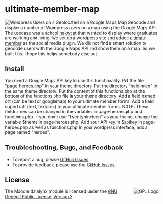 # ultimate-member-map
![Wordpress Users on a Geolocated on a Google Maps Map](https://github.com/michaelpollak/ultimate-member-map/SCREENSHOT_ultimate-member-map.png)
Geocode and display a number of Wordpress users on a map using the Google Maps API.
The usecase was a school [hakwt.at](http://hakwt.at/) that wanted to display where graduates are working and living. We set up a wordpress site and added [ultimate member](https://ultimatemember.com) as the social media plugin. We did not find a smart solution to geocode users with the Google Maps API and show them on a map. So we built this. I hope this helps somebody else out.

## Install
You need a Google Maps API key to use this functionality.
Put the file "page-heroes.php" in your theme directory.
Put the directory "heldinnen" in the same theme directory.
Put the content of this functions.php at the bottom of the functions.php file in your theme directory.
Add a field named ort (can be text or googlemap) to your ultimate member forms.
Add a field superkraft (text, textarea) to your ultimate member forms.
NOTE: These fieldnames can be changed in the variables in page-heroes.php and functions.php.
If you don't use "twentynineteen" as your theme, change the variable $theme in page-heroes.php.
Add your API key in $apikey in page-heroes.php as well as functions.php
In your wordpress interface, add a page named "heroes".

## Troubleshooting, Bugs, and Feedback
+ To report a bug, please [GitHub Issues](https://github.com/michaelpollak/ultimate-member-map/issues).
+ To provide feedback, please use the [GitHub Issues](https://github.com/michaelpollak/ultimate-member-map/issues).

## License
<a href="https://docs.moodle.org/dev/License" target="_blank"><img src="https://upload.wikimedia.org/wikipedia/commons/thumb/9/93/GPLv3_Logo.svg/220px-GPLv3_Logo.svg.png" alt="GPL Logo" align="right"></a>  The Moodle datalynx module is licensed under the [GNU General Public License, Version 3](http://www.gnu.org/licenses/gpl-3.0.html).
